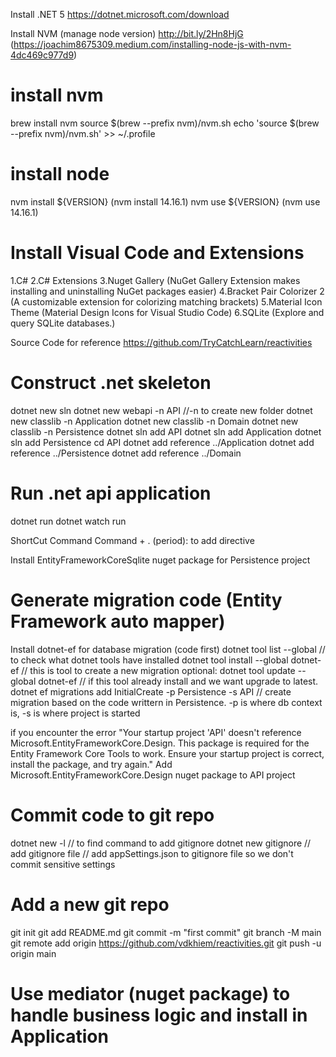 Install .NET 5
https://dotnet.microsoft.com/download

Install NVM (manage node version)
http://bit.ly/2Hn8HjG (https://joachim8675309.medium.com/installing-node-js-with-nvm-4dc469c977d9)
# install nvm
brew install nvm
source $(brew --prefix nvm)/nvm.sh
echo 'source $(brew --prefix nvm)/nvm.sh' >> ~/.profile
# install node
nvm install ${VERSION} (nvm install 14.16.1)
nvm use ${VERSION} (nvm use 14.16.1)


# Install Visual Code and Extensions
1.C#
2.C# Extensions
3.Nuget Gallery (NuGet Gallery Extension makes installing and uninstalling NuGet packages easier)
4.Bracket Pair Colorizer 2 (A customizable extension for colorizing matching brackets)
5.Material Icon Theme (Material Design Icons for Visual Studio Code)
6.SQLite (Explore and query SQLite databases.)

Source Code for reference
https://github.com/TryCatchLearn/reactivities

# Construct .net skeleton
dotnet new sln
dotnet new webapi -n API //-n to create new folder
dotnet new classlib -n Application
dotnet new classlib -n Domain
dotnet new classlib -n Persistence
dotnet sln add API
dotnet sln add Application
dotnet sln add Persistence
cd API
dotnet add reference ../Application
dotnet add reference ../Persistence
dotnet add reference ../Domain

# Run .net api application
dotnet run
dotnet watch run


ShortCut Command
Command + . (period): to add directive

Install EntityFrameworkCoreSqlite nuget package for Persistence project

# Generate migration code (Entity Framework auto mapper)
Install dotnet-ef for database migration (code first)
dotnet tool list --global // to check what dotnet tools have installed
dotnet tool install --global dotnet-ef // this is tool to create a new migration
optional: dotnet tool update --global dotnet-ef // if this tool already install and we want upgrade to latest.
dotnet ef migrations add InitialCreate -p Persistence -s API // create migration based on the code writtern in Persistence. -p is where db context is, -s is where project is started

if you encounter the error 
    "Your startup project 'API' doesn't reference Microsoft.EntityFrameworkCore.Design. This package is required for the Entity Framework Core Tools to work. Ensure your startup project is correct, install the package, and try again."
Add Microsoft.EntityFrameworkCore.Design nuget package to API project

# Commit code to git repo
dotnet new -l // to find command to add gitignore
dotnet new gitignore // add gitignore file
// add appSettings.json to gitignore file so we don't commit sensitive settings

# Add a new git repo
git init
git add README.md
git commit -m "first commit"
git branch -M main
git remote add origin https://github.com/vdkhiem/reactivities.git
git push -u origin main


# Use mediator (nuget package) to handle business logic and install in Application